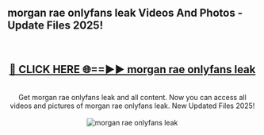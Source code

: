<h2>morgan rae onlyfans leak Videos And Photos - Update Files 2025!</h2>
<br>
<div align="center">
<h2><a href="https://top-ai-tools.click/QrbHav" rel="nofollow">🔴 CLICK HERE 🌐==►► morgan rae onlyfans leak</a></h2>
<br>
Get morgan rae onlyfans leak and all content. Now you can access all videos and pictures of morgan rae onlyfans leak. New Updated Files 2025!
<br>
<br>
<a href="https://top-ai-tools.click/QrbHav" rel="nofollow" data-target="animated-image.originalLink"><img src="https://i.ibb.co.com/WyWwxjT/player-gif2.gif" alt="morgan rae onlyfans leak" style="max-width: 100%; display: inline-block;" data-target="animated-image.originalImage"></a>
</div>
<br>